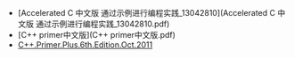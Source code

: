 
- [Accelerated C  中文版  通过示例进行编程实践_13042810](Accelerated C  中文版  通过示例进行编程实践_13042810.pdf)
- [C++ primer中文版](C++ primer中文版.pdf)
- [C++.Primer.Plus.6th.Edition.Oct.2011](C++.Primer.Plus.6th.Edition.Oct.2011.pdf)